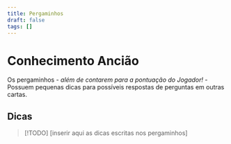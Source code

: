 ```yaml
---
title: Pergaminhos
draft: false
tags: []
---
```

# Conhecimento Ancião
Os pergaminhos - _além de contarem para a pontuação do Jogador!_ - Possuem pequenas dicas para possíveis respostas de perguntas em outras cartas.  

## Dicas

>[!TODO]
>\[inserir aqui as dicas escritas nos pergaminhos]


